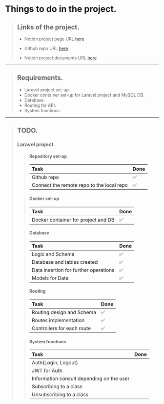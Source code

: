 # **Things to do in the project**.


>## **Links of the project**.
>
>- Notion project page URL [here](https://www.notion.so/Back-end-8483ee48fca44f548174105bc531fcab)
>
>- Github repo URL [here](https://github.com/marwel0108/jet-system_back-end)
>- Notion project documents URL [here](https://www.notion.so/Pruebas-del-software-9a49b6b297634adb8d6ac518a79ce3dc)

---
>## **Requirements**.
>
>- Laravel project set-up.
>- Docker container set-up for Laravel project and MySQL DB.
>- Database.
>- Routing for API.
>- System functions.

---
>## **TODO**.
>
>### **Laravel project**
>
>>#### **Repository set-up**
>>
>> Task        |   Done
>> :---------- | :-------
>> Github repo | ✅
>> Connect the remote repo to the local repo | ✅
>
>>#### **Docker set-up**
>> Task        |   Done
>> :---------- | :-------
>> Docker container for project and DB | ✅
>
>>#### **Database**
>> Task        |   Done
>> :---------- | :-------
>> Logic and Schema | ✅
>> Database and tables created | ✅ 
>> Data insertion for further operations | ✅
>> Models for Data | ✅
>
>>#### **Routing**
>> Task        |   Done
>> :---------- | :-------
>> Routing design and Schema | ✅ 
>> Routes implementation | ✅
>> Controllers for each route | ✅
>
>>#### **System functions**
>> Task        |   Done
>> :---------- | :-------
>> Auth(Login, Logout) | 
>> JWT for Auth |
>> Information consult depending on the user |
>> Subscribing to a class |
>> Unsubscribing to a class |
>


